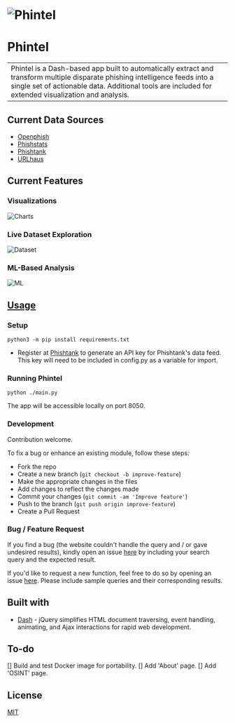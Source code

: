# ![Phintel](https://user-images.githubusercontent.com/64701075/142785173-9bb257dc-9658-464b-87fd-f7b4e1af541c.jpg)
# Phintel
<table>
<tr>
<td>
    Phintel is a Dash-based app built to automatically extract and transform multiple disparate phishing intelligence feeds into a single set of actionable data. Additional tools are included for extended visualization and analysis.
</td>
</tr>
</table>

## Current Data Sources
- [Openphish](https://openphish.com/)
- [Phishstats](https://phishstats.info/)
- [Phishtank](https://phishtank.org/)
- [URLhaus](https://urlhaus.abuse.ch/)

## Current Features

### Visualizations
![Charts](https://user-images.githubusercontent.com/64701075/142784984-9d0d9047-633f-4ebd-a91d-e21b53fe2060.JPG)

### Live Dataset Exploration
![Dataset](https://user-images.githubusercontent.com/64701075/142784996-c6cdcf3c-c712-4e17-8b05-77a856c7e7fe.jpg)

### ML-Based Analysis
![ML](https://user-images.githubusercontent.com/64701075/142785011-7b7395a4-8565-4516-8d28-2975eec6fd88.JPG)


## [Usage](https://iharsh234.github.io/WebApp/) 

### Setup
```
python3 -m pip install requirements.txt
```
- Register at [Phishtank](https://phishtank.org/register.php) to generate an API key for Phishtank's data feed. This key will need to be included in config.py as a variable for import.

### Running Phintel
```
python ./main.py
```
The app will be accessible locally on port 8050.

### Development
Contribution welcome.

To fix a bug or enhance an existing module, follow these steps:

- Fork the repo
- Create a new branch (`git checkout -b improve-feature`)
- Make the appropriate changes in the files
- Add changes to reflect the changes made
- Commit your changes (`git commit -am 'Improve feature'`)
- Push to the branch (`git push origin improve-feature`)
- Create a Pull Request 

### Bug / Feature Request

If you find a bug (the website couldn't handle the query and / or gave undesired results), kindly open an issue [here](https://github.com/iharsh234/WebApp/issues/new) by including your search query and the expected result.

If you'd like to request a new function, feel free to do so by opening an issue [here](https://github.com/iharsh234/WebApp/issues/new). Please include sample queries and their corresponding results.


## Built with 

- [Dash](http://www.w3schools.com/jquery/jquery_ref_ajax.asp) - jQuery simplifies HTML document traversing, event handling, animating, and Ajax interactions for rapid web development.

## To-do
[] Build and test Docker image for portability.
[] Add 'About' page.
[] Add 'OSINT' page.

## License

[MIT](https://choosealicense.com/licenses/mit/)


